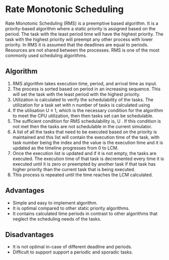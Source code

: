 # Rate Monotonic Scheduling

Rate Monotonic Scheduling (RMS) is a preemptive based algorithm. It is a priority-based algorithm where a static priority is assigned based on the period. The task with the least period time will have the highest priority. The task with the highest priority will preempt any other process with lower priority. In RMS it is assumed that the deadlines are equal to periods. Resources are not shared between the processes. RMS is one of the most commonly used scheduling algorithms.

## Algorithm

1. RMS algorithm takes execution time, period, and arrival time as input.
2. The process is sorted based on period in an increasing sequence. This will set the task with the least period with the highest priority.
3. Utilization is calculated to verify the schedulability of the tasks. The utilization for a task set with n number of tasks is calculated using
4. If the utilisation U $\leq$ 1, which is the necessary condition for the algorithm to meet the CPU utilization, then then tasks set can be schedulable. 
5. The sufficient condition for RMS schedulability is, U . If this condition is not met then the tasks are not schedulable in the current simulator.
6. A list of all the tasks that need to be executed based on the priority is maintained and this list will contain the execution time of the task, with task number being the index and the value is the execution time and it is updated as the timeline progresses from 0 to LCM.
7. Once the execution list is updated and if it is not empty, the tasks are executed. The execution time of that task is decremented every time it is executed until it is zero or preempted by another task if that task has higher priority than the current task that is being executed.
8. This process is repeated until the time reaches the LCM calculated.

## Advantages
- Simple and easy to implement algorithm.
- It is optimal compared to other static priority algorithms.
- It contains calculated time periods in contrast to other algorithms that neglect the scheduling needs of the tasks.

## Disadvantages
- It is not optimal in-case of different deadline and periods.
- Difficult to support support a periodic and sporadic tasks.